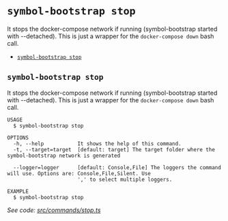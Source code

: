 `symbol-bootstrap stop`
=======================

It stops the docker-compose network if running (symbol-bootstrap started with --detached). This is just a wrapper for the `docker-compose down` bash call.

* [`symbol-bootstrap stop`](#symbol-bootstrap-stop)

## `symbol-bootstrap stop`

It stops the docker-compose network if running (symbol-bootstrap started with --detached). This is just a wrapper for the `docker-compose down` bash call.

```
USAGE
  $ symbol-bootstrap stop

OPTIONS
  -h, --help           It shows the help of this command.
  -t, --target=target  [default: target] The target folder where the symbol-bootstrap network is generated

  --logger=logger      [default: Console,File] The loggers the command will use. Options are: Console,File,Silent. Use
                       ',' to select multiple loggers.

EXAMPLE
  $ symbol-bootstrap stop
```

_See code: [src/commands/stop.ts](https://github.com/fboucquez/symbol-bootstrap/blob/v1.1.11/src/commands/stop.ts)_
